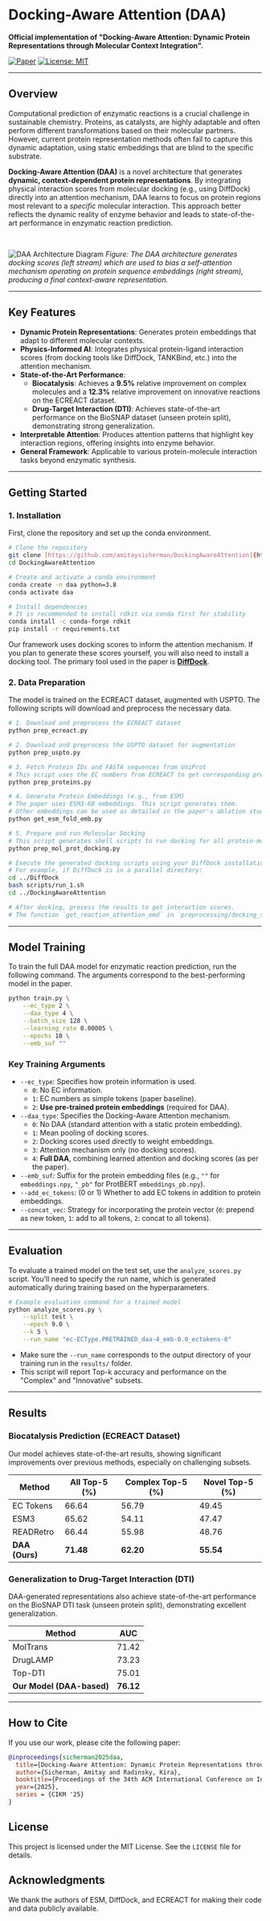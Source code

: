 # Docking-Aware Attention (DAA)

**Official implementation of "Docking-Aware Attention: Dynamic Protein Representations through Molecular Context Integration".**

[![Paper](https://img.shields.io/badge/paper-CIKM'25-B31B1B.svg)](https://doi.org/10.1145/3746252.3761061) [![License: MIT](https://img.shields.io/badge/License-MIT-yellow.svg)](https://opensource.org/licenses/MIT)

---

## Overview

Computational prediction of enzymatic reactions is a crucial challenge in sustainable chemistry. Proteins, as catalysts, are highly adaptable and often perform different transformations based on their molecular partners. However, current protein representation methods often fail to capture this dynamic adaptation, using static embeddings that are blind to the specific substrate.

**Docking-Aware Attention (DAA)** is a novel architecture that generates **dynamic, context-dependent protein representations**. By integrating physical interaction scores from molecular docking (e.g., using DiffDock) directly into an attention mechanism, DAA learns to focus on protein regions most relevant to a *specific* molecular interaction. This approach better reflects the dynamic reality of enzyme behavior and leads to state-of-the-art performance in enzymatic reaction prediction.

<br>

![DAA Architecture Diagram](https://github.com/amitaysicherman/DockingAwareAttention/blob/main/figures/daa_update.png?raw=true)
*Figure: The DAA architecture generates docking scores (left stream) which are used to bias a self-attention mechanism operating on protein sequence embeddings (right stream), producing a final context-aware representation.*

---

## Key Features

* **Dynamic Protein Representations**: Generates protein embeddings that adapt to different molecular contexts.
* **Physics-Informed AI**: Integrates physical protein-ligand interaction scores (from docking tools like DiffDock, TANKBind, etc.) into the attention mechanism.
* **State-of-the-Art Performance**:
    * **Biocatalysis**: Achieves a **9.5%** relative improvement on complex molecules and a **12.3%** relative improvement on innovative reactions on the ECREACT dataset.
    * **Drug-Target Interaction (DTI)**: Achieves state-of-the-art performance on the BioSNAP dataset (unseen protein split), demonstrating strong generalization.
* **Interpretable Attention**: Produces attention patterns that highlight key interaction regions, offering insights into enzyme behavior.
* **General Framework**: Applicable to various protein-molecule interaction tasks beyond enzymatic synthesis.

---

## Getting Started

### 1. Installation

First, clone the repository and set up the conda environment.

```bash
# Clone the repository
git clone [https://github.com/amitaysicherman/DockingAwareAttention](https://github.com/amitaysicherman/DockingAwareAttention)
cd DockingAwareAttention

# Create and activate a conda environment
conda create -n daa python=3.8
conda activate daa

# Install dependencies
# It is recommended to install rdkit via conda first for stability
conda install -c conda-forge rdkit
pip install -r requirements.txt
````

Our framework uses docking scores to inform the attention mechanism. If you plan to generate these scores yourself, you will also need to install a docking tool. The primary tool used in the paper is **[DiffDock](https://github.com/gcorso/DiffDock)**.

### 2\. Data Preparation

The model is trained on the ECREACT dataset, augmented with USPTO. The following scripts will download and preprocess the necessary data.

```bash
# 1. Download and preprocess the ECREACT dataset
python prep_ecreact.py 

# 2. Download and preprocess the USPTO dataset for augmentation
python prep_uspto.py

# 3. Fetch Protein IDs and FASTA sequences from UniProt
# This script uses the EC numbers from ECREACT to get corresponding protein data.
python prep_proteins.py

# 4. Generate Protein Embeddings (e.g., from ESM)
# The paper uses ESM3-6B embeddings. This script generates them.
# Other embeddings can be used as detailed in the paper's ablation studies.
python get_esm_fold_emb.py 

# 5. Prepare and run Molecular Docking
# This script generates shell scripts to run docking for all protein-molecule pairs.
python prep_mol_prot_docking.py

# Execute the generated docking scripts using your DiffDock installation.
# For example, if DiffDock is in a parallel directory:
cd ../DiffDock
bash scripts/run_1.sh
cd ../DockingAwareAttention

# After docking, process the results to get interaction scores.
# The function `get_reaction_attention_emd` in `preprocessing/docking_score.py` can be used for this.
```

-----

## Model Training

To train the full DAA model for enzymatic reaction prediction, run the following command. The arguments correspond to the best-performing model in the paper.

```bash
python train.py \
    --ec_type 2 \
    --daa_type 4 \
    --batch_size 128 \
    --learning_rate 0.00005 \
    --epochs 10 \
    --emb_suf ""
```

### Key Training Arguments

  * `--ec_type`: Specifies how protein information is used.
      * `0`: No EC information.
      * `1`: EC numbers as simple tokens (paper baseline).
      * `2`: **Use pre-trained protein embeddings** (required for DAA).
  * `--daa_type`: Specifies the Docking-Aware Attention mechanism.
      * `0`: No DAA (standard attention with a static protein embedding).
      * `1`: Mean pooling of docking scores.
      * `2`: Docking scores used directly to weight embeddings.
      * `3`: Attention mechanism only (no docking scores).
      * `4`: **Full DAA**, combining learned attention and docking scores (as per the paper).
  * `--emb_suf`: Suffix for the protein embedding files (e.g., `""` for `embeddings.npy`, `"_pb"` for ProtBERT `embeddings_pb.npy`).
  * `--add_ec_tokens`: (0 or 1) Whether to add EC tokens in addition to protein embeddings.
  * `--concat_vec`: Strategy for incorporating the protein vector (`0`: prepend as new token, `1`: add to all tokens, `2`: concat to all tokens).

-----

## Evaluation

To evaluate a trained model on the test set, use the `analyze_scores.py` script. You'll need to specify the run name, which is generated automatically during training based on the hyperparameters.

```bash
# Example evaluation command for a trained model
python analyze_scores.py \
    --split test \
    --epoch 9.0 \
    --k 5 \
    --run_name "ec-ECType.PRETRAINED_daa-4_emb-0.0_ectokens-0"
```

  * Make sure the `--run_name` corresponds to the output directory of your training run in the `results/` folder.
  * This script will report Top-k accuracy and performance on the "Complex" and "Innovative" subsets.

-----

## Results

### Biocatalysis Prediction (ECREACT Dataset)

Our model achieves state-of-the-art results, showing significant improvements over previous methods, especially on challenging subsets.

| Method                      | All Top-5 (%) | Complex Top-5 (%) | Novel Top-5 (%) |
|-----------------------------|---------------|-------------------|-----------------|
| EC Tokens      | 66.64         | 56.79             | 49.45           |
| ESM3    | 65.62         | 54.11             | 47.47           |
| READRetro | 66.44         | 55.98             | 48.76           |
| **DAA (Ours)** | **71.48** | **62.20** | **55.54** |

### Generalization to Drug-Target Interaction (DTI)

DAA-generated representations also achieve state-of-the-art performance on the BioSNAP DTI task (unseen protein split), demonstrating excellent generalization.

| Method                      | AUC          |
|-----------------------------|--------------|
| MolTrans                    | 71.42        |
| DrugLAMP                    | 73.23        |
| Top-DTI                     | 75.01        |
| **Our Model (DAA-based)** | **76.12** |

-----

## How to Cite

If you use our work, please cite the following paper:

```bibtex
@inproceedings{sicherman2025daa,
  title={Docking-Aware Attention: Dynamic Protein Representations through Molecular Context Integration},
  author={Sicherman, Amitay and Radinsky, Kira},
  booktitle={Proceedings of the 34th ACM International Conference on Information and Knowledge Management},
  year={2025},
  series = {CIKM '25}
}
```

## License

This project is licensed under the MIT License. See the `LICENSE` file for details.

## Acknowledgments

We thank the authors of ESM, DiffDock, and ECREACT for making their code and data publicly available.
